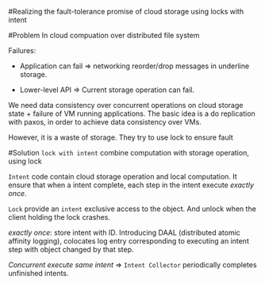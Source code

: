 #Realizing the fault-tolerance promise of cloud storage using locks with intent

#Problem
In cloud compuation over distributed file system

Failures: 
* Application can fail => networking reorder/drop messages in underline storage. 

* Lower-level API => Current storage operation can fail.

We need data consistency over concurrent operations on cloud storage state + failure of VM running applications. The basic idea is a do replication with paxos, in order to achieve data consistency over VMs.

However, it is a waste of storage. They try to use lock to ensure fault

#Solution
`lock with intent` combine computation with storage operation, using lock

`Intent` code contain cloud storage operation and local computation. It ensure that when a intent complete, each step in the intent execute *exactly once*.

`Lock` provide an `intent` exclusive access to the object. And unlock when the client holding the lock crashes.

*exactly once*: store intent with ID. Introducing DAAL (distributed atomic affinity logging), colocates log entry corresponding to executing an intent step with object changed by that step.

*Concurrent execute same intent* => `Intent Collector` periodically completes unfinished intents.
